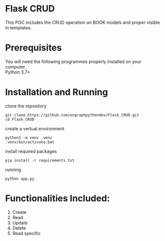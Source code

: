 # Flask CRUD
This POC includes the CRUD operation on BOOK models and proper visible in templates.
  
# Prerequisites
You will need the following programmes properly installed on your computer.<br>
Python 3.7+

# Installation and Running

clone the repository
```
git clone https://github.com/ongraphpythondev/Flask_CRUD.git
cd Flask_CRUD
```
create a vertual environment
```
python3 -m venv .venv
.venv/bin/activate.bat
```
install required packages
```
pip install -r requirements.txt
```
running
```
python app.py
```
# Functionalities Included:
   1) Create
   2) Read
   3) Update
   4) Delete
   5) Read specific
